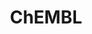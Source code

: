 ---
bigquery: https://console.cloud.google.com/bigquery?p=patents-public-data&d=ebi_chembl&page=dataset
citation: '"The ChEMBL database in 2017." Anna Gaulton, Anne Hersey, Michał Nowotka,
  A Patrícia Bento, Jon Chambers, David Mendez, Prudence Mutowo, Francis Atkinson,
  Louisa J Bellis, Elena Cibrián-Uhalte, Mark Davies, Nathan Dedman, Anneli Karlsson,
  María Paula Magariños, John P Overington, George Papadatos, Ines Smit, Andrew R
  Leach Nucleic acids Research (2017) 45 (Database Issue), D945-D954'
contributors: European Bioinformatics Institute
cost: None
description: ChEMBL Data is a manually curated database of small molecules used in
  drug discovery, including information about existing patented drugs.
documentation: 'schema: https://www.ebi.ac.uk/chembl/db_schema


  '
last_edit: 04/12/2022, 23:00:05
location: https://console.cloud.google.com/marketplace/product/google_patents_public_datasets/chembl
maintained_by: EMBL-EBI, an outstation of European Molecular Biology Laboratory
related_publications: '

  ChEMBL: towards direct deposition of bioassay data.


  Mendez D, Gaulton A, Bento AP, Chambers J, De Veij M, Félix E, Magariños MP, Mosquera
  JF, Mutowo P, Nowotka M, Gordillo-Marañón M, Hunter F, Junco L, Mugumbate G, Rodriguez-Lopez
  M, Atkinson F, Bosc N, Radoux CJ, Segura-Cabrera A, Hersey A, Leach AR.


  — Nucleic Acids Res. 2019; 47(D1):D930-D940. doi: 10.1093/nar/gky1075

  '
schema_fields:
- clo_id
- l6
- ref_type
- standard_units
- disease_efficacy
- strength
- aidx
- path
- year
- canonical_smiles
- num_alerts
- variant_id
- mc_tax_id
- active_ingredient
- met_id
- major_class
- patent_id
- cell_description
- l2
- publication_number
- priority
- patent_use_code
- accession
- indication_class
- prodrug
- drug_substance_flag
- label
- standard_inchi_key
- qudt_units
- db_source
- source
- mc_organism
- parent_molregno
- annotation
- ad_type
- target_type
- warnref_id
- activity_comment
- mc_target_name
- max_phase
- tid
- src_compound_id
- organism
- standard_inchi
- alert_set_id
- mechanism_of_action
- num_ro5_violations
- company
- protein_class_id
- synonyms
- mesh_id
- mol_hrac_id
- mc_target_accession
- compsyn_id
- short_name
- drug_record_id
- tbl
- src_id
- db_version
- availability_type
- homologue
- level4_description
- chirality
- mol_frac_id
- curated_by
- innovator_company
- cx_most_bpka
- std_act_id
- level4
- normal_range_min
- assay_subcellular_fraction
- bao_format
- standard_relation
- standard_text_value
- pchembl_value
- metabolite_record_id
- tax_id
- assay_category
- delist_flag
- mec_id
- ro3_pass
- stat
- site_id
- previous_company
- level3
- first_page
- comp_class_id
- bei
- approval_date
- potential_duplicate
- domain_id
- dosage_form
- applicant_full_name
- ddd_value
- as_id
- enzyme_tid
- molecular_species
- frac_code
- hbd
- warning_year
- usan_substem
- mol_atc_id
- first_approval
- molecular_mechanism
- doi
- parenteral
- src_assay_id
- last_page
- drugind_id
- cx_most_apka
- warning_description
- hrac_code
- stem
- assay_tax_id
- actsm_id
- indref_id
- related_tid
- selectivity_comment
- acd_most_bpka
- sequence
- journal
- structure_type
- molregno
- warning_id
- pref_name
- parent_go_id
- abstract
- uo_units
- efo_term
- compound_key
- creation_date
- set_name
- cell_source_tissue
- ddd_units
- standard_flag
- atc_code
- prod_pat_id
- frac_class_id
- text_value
- patent_no
- source_domain_id
- acd_logp
- cell_source_organism
- ddd_id
- published_type
- doc_type
- metref_id
- enzyme_name
- l8
- normal_range_max
- mol_irac_id
- status
- direct_interaction
- description
- withdrawn_reason
- ridx
- num_lipinski_ro5_violations
- issue
- lle
- published_value
- ddd_comment
- cell_id
- class_level
- who_extra
- mechanism_comment
- idx
- aromatic_rings
- psa
- tissue_id
- alert_id
- bao_id
- assay_id
- smid
- usan_stem_definition
- therapeutic_flag
- standard_upper_value
- domain_type
- upper_value
- assay_tissue
- prediction_method
- irac_class_id
- go_id
- ap_id
- downgraded
- molfile
- predbind_id
- mw_freebase
- smarts
- bao_endpoint
- authors
- warning_country
- assay_organism
- assay_param_id
- name
- assay_class_id
- dosed_ingredient
- version
- res_stem_id
- record_id
- l3
- acd_logd
- class_type
- cidx
- le
- cl_lincs_id
- type
- chebi_par_id
- subgroup
- caloha_id
- definition
- domain_name
- ref_url
- route
- sei
- hbd_lipinski
- co_stem_id
- polymer_flag
- activity_count
- irac_code
- relationship
- active_molregno
- domain_description
- cx_logd
- target_mapping
- binding_site_comment
- updated_on
- patent_expire_date
- withdrawn_country
- entity_type
- molsyn_id
- substrate_record_id
- ddd_admr
- volume
- met_conversion
- isoform
- inorganic_flag
- assay_test_type
- src_short_name
- cellosaurus_id
- assay_desc
- value
- parent_type
- parameter_value
- stem_class
- level1_description
- mesh_heading
- protclasssyn_id
- compd_id
- target_desc
- log_id
- bto_id
- ingredient
- job_id
- mc_target_type
- met_comment
- uberon_id
- published_units
- natural_product
- toid
- curation_comment
- rgid
- black_box_warning
- cx_logp
- hba
- usan_year
- cell_source_tax_id
- nda_type
- species_group_flag
- end_position
- relationship_type
- last_active
- component_synonym
- comments
- pathway_id
- cell_ontology_id
- assay_strain
- qed_weighted
- biocomp_id
- site_name
- l5
- updated_by
- assay_type
- action_type
- targcomp_id
- standard_type
- mw_monoisotopic
- level5
- pubmed_id
- withdrawn_class
- activity_id
- confidence
- mutation
- assay_source
- sitecomp_id
- rtb
- orig_description
- full_molformula
- level1
- title
- warning_class
- efo_id
- start_position
- compound_name
- usan_stem_id
- targrel_id
- protein_class_synonym
- product_id
- doc_id
- result_flag
- standard_value
- cell_name
- country
- pathway_key
- chembl_id
- comp_go_id
- cpd_str_alert_id
- relationship_desc
- component_type
- drug_product_flag
- molecule_type
- oral
- research_stem
- ref_id
- aspect
- topical
- assay_cell_type
- hba_lipinski
- tid_fixed
- alert_name
- full_mwt
- units
- protein_class_desc
- acd_most_apka
- trade_name
- level2
- first_in_class
- hrac_class_id
- withdrawn_year
- published_relation
- alogp
- syn_type
- src_description
- who_name
- helm_notation
- withdrawn_flag
- max_phase_for_ind
- mecref_id
- data_validity_comment
- relation
- l4
- site_residues
- parent_id
- submission_date
- l1
- level2_description
- usan_stem
- entity_id
- ass_cls_map_id
- parameter_type
- level3_description
- component_id
- heavy_atoms
- oc_id
- sequence_md5sum
- warning_type
- formulation_id
- l7
- confidence_score
shortname: chembl
tags:
- biotechnology
- health
- chemical
- bioinformatics
- medical
terms_of_use: CC BY-SA 3.0
title: ChEMBL
uuid: e232a192-965c-4ec9-904c-155b6dfe56c5
---